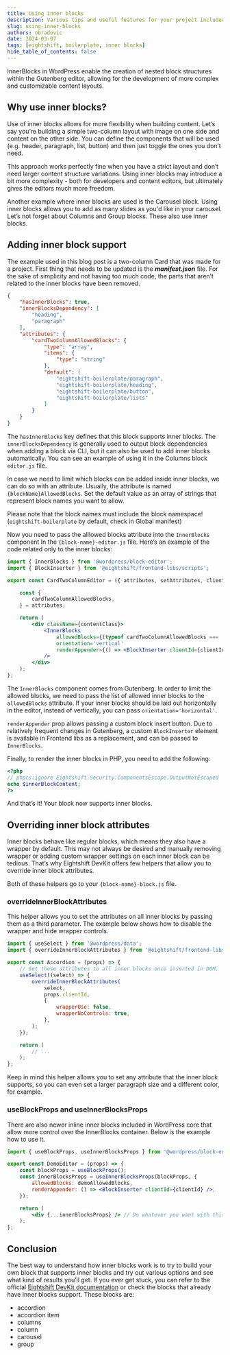 ```yaml
---
title: Using inner blocks
description: Various tips and useful features for your project included in Eightshift DevKit.
slug: using-inner-blocks
authors: obradovic
date: 2024-03-07
tags: [eightshift, boilerplate, inner blocks]
hide_table_of_contents: false
---
```


InnerBlocks in WordPress enable the creation of nested block structures within the Gutenberg editor, allowing for the development of more complex and customizable content layouts.
<!--truncate-->

## Why use inner blocks?

Use of inner blocks allows for more flexibility when building content. Let’s say you’re building a simple two-column layout with image on one side and content on the other side. You can define the components that will be used (e.g. header, paragraph, list, button) and then just toggle the ones you don’t need.

This approach works perfectly fine when you have a strict layout and don’t need larger content structure variations. Using inner blocks may introduce a bit more complexity - both for developers and content editors, but ultimately gives the editors much more freedom.

Another example where inner blocks are used is the Carousel block. Using inner blocks allows you to add as many slides as you'd like in your carousel. Let’s not forget about Columns and Group blocks. These also use inner blocks.

## Adding inner block support

The example used in this blog post is a two-column Card that was made for a project. First thing that needs to be updated is the ***manifest.json*** file. For the sake of simplicity and not having too much code, the parts that aren’t related to the inner blocks have been removed.

```json
{
	"hasInnerBlocks": true,
	"innerBlocksDependency": [
		"heading",
		"paragraph"
	],
	"attributes": {
		"cardTwoColumnAllowedBlocks": {
			"type": "array",
			"items": {
				"type": "string"
			},
			"default": [
				"eightshift-boilerplate/paragraph",
				"eightshift-boilerplate/heading",
				"eightshift-boilerplate/button",
				"eightshift-boilerplate/lists"
			]
		}
	}
}
```

The `hasInnerBlocks` key defines that this block supports inner blocks. The `innerBlocksDependency` is generally used to output block dependencies when adding a block via CLI, but it can also be used to add inner blocks automatically. You can see an example of using it in the Columns block `editor.js` file.

In case we need to limit which blocks can be added inside inner blocks, we can do so with an attribute. Usually, the attribute is named `{blockName}AllowedBlocks`. Set the default value as an array of strings that represent block names you want to allow.

Please note that the block names must include the block namespace! (`eightshift-boilerplate` by default, check in Global manifest)

Now you need to pass the alllowed blocks attribute into the `InnerBlocks` component In the `{block-name}-editor.js` file. Here’s an example of the code related only to the inner blocks:

```jsx
import { InnerBlocks } from '@wordpress/block-editor';
import { BlockInserter } from '@eightshift/frontend-libs/scripts';

export const CardTwoColumnEditor = ({ attributes, setAttributes, clientId }) => {

	const {
		cardTwoColumnAllowedBlocks,
	} = attributes;

	return (
		<div className={contentClass}>
			<InnerBlocks
				allowedBlocks={(typeof cardTwoColumnAllowedBlocks === 'undefined') || cardTwoColumnAllowedBlocks}
				orientation='vertical'
				renderAppender={() => <BlockInserter clientId={clientId} />}
			/>
		</div>
	);
};
```

The `InnerBlocks` component comes from Gutenberg. In order to limit the allowed blocks, we need to pass the list of allowed inner blocks to the `allowedBlocks` attribute. If your inner blocks should be laid out horizontally in the editor, instead of vertically, you can pass `orientation='horizontal'`.

`renderAppender` prop allows passing a custom block insert button. Due to relatively frequent changes in Gutenberg, a custom `BlockInserter` element is available in Frontend libs as a replacement, and can be passed to `InnerBlocks`.

Finally, to render the inner blocks in PHP, you need to add the following:

```php
<?php
// phpcs:ignore Eightshift.Security.ComponentsEscape.OutputNotEscaped
echo $innerBlockContent;
?>
```

And that’s it! Your block now supports inner blocks.

## Overriding inner block attributes

Inner blocks behave like regular blocks, which means they also have a wrapper by default. This may not always be desired and manually removing wrapper or adding custom wrapper settings on each inner block can be tedious. That’s why Eightshift DevKit offers few helpers that allow you to override inner block attributes.

Both of these helpers go to your `{block-name}-block.js` file.

### overrideInnerBlockAttributes

This helper allows you to set the attributes on all inner blocks by passing them as a third parameter. The example below shows how to disable the wrapper and hide wrapper controls.

```jsx
import { useSelect } from '@wordpress/data';
import { overrideInnerBlockAttributes } from '@eightshift/frontend-libs/scripts';

export const Accordion = (props) => {
	// Set these attributes to all inner blocks once inserted in DOM.
	useSelect((select) => {
		overrideInnerBlockAttributes(
			select,
			props.clientId,
			{
				wrapperUse: false,
				wrapperNoControls: true,
			},
		);
	});

	return (
		// ...
	);
};
```

Keep in mind this helper allows you to set any attribute that the inner block supports, so you can even set a larger paragraph size and a different color, for example.

### useBlockProps and useInnerBlocksProps

There are also newer inline inner blocks included in WordPress core that allow more control over the InnerBlocks container. Below is the example how to use it.

```jsx
import { useBlockProps, useInnerBlocksProps } from '@wordpress/block-editor';

export const DemoEditor = (props) => {
	const blockProps = useBlockProps();
	const innerBlocksProps = useInnerBlocksProps(blockProps, {
		allowedBlocks: demoAllowedBlocks,
		renderAppender: () => <BlockInserter clientId={clientId} />,
	});

	return (
		<div {...innerBlocksProps} /> // Do whatever you want with this.
	);
};
```

## Conclusion

The best way to understand how inner blocks work is to try to build your own block that supports inner blocks and try out various options and see what kind of results you’ll get. If you ever get stuck, you can refer to the official [Eightshift DevKit documentation](https://eightshift.com/docs/welcome) or check the blocks that already have inner blocks support. These blocks are:

- accordion
- accordion item
- columns
- column
- carousel
- group
